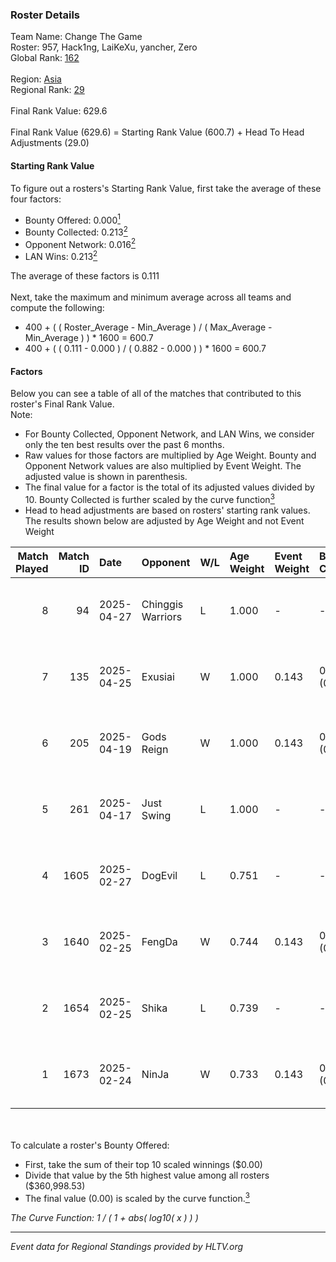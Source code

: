 ### Roster Details<br />
Team Name: Change The Game<br />
Roster: 957, Hack1ng, LaiKeXu, yancher, Zero<br />
Global Rank: [162](../../standings_global_2025_05_05.md)<br />
<br />
Region: [Asia]( ../../standings_asia_2025_05_05.md)<br />
Regional Rank: [29]( ../../standings_asia_2025_05_05.md)<br />
<br />
Final Rank Value:  629.6<br />
<br />
Final Rank Value (629.6) = Starting Rank Value (600.7) + Head To Head Adjustments (29.0)<br />

#### Starting Rank Value<br />
To figure out a rosters's Starting Rank Value, first take the average of these four factors:<br />
- Bounty Offered: 0.000[<sup>1</sup>](#table2)
- Bounty Collected: 0.213[<sup>2</sup>](#table1)
- Opponent Network: 0.016[<sup>2</sup>](#table1)
- LAN Wins: 0.213[<sup>2</sup>](#table1)

The average of these factors is 0.111<br />
<br />
Next, take the maximum and minimum average across all teams and compute the following:<br />
- 400 + ( ( Roster_Average - Min_Average ) / ( Max_Average - Min_Average ) ) * 1600 = 600.7
- 400 + ( ( 0.111 - 0.000 ) / ( 0.882 - 0.000 ) ) * 1600 = 600.7


#### Factors<br />
Below you can see a table of all of the matches that contributed to this roster's Final Rank Value.<br />
Note:<br />

- For Bounty Collected, Opponent Network, and LAN Wins, we consider only the ten best results over the past 6 months.
- Raw values for those factors are multiplied by Age Weight. Bounty and Opponent Network values are also multiplied by Event Weight. The adjusted value is shown in parenthesis.
- The final value for a factor is the total of its adjusted values divided by 10. Bounty Collected is further scaled by the curve function[<sup>3</sup>](#curveFunction)
- Head to head adjustments are based on rosters' starting rank values. The results shown below are adjusted by Age Weight and not Event Weight
<span id="table1"></span><br />


| Match Played | Match ID | Date       | Opponent          | W/L | Age Weight | Event Weight | Bounty Collected | Opponent Network | LAN Wins  | H2H Adj. | Roster                               |
| -: | -: | :- | :- | :- | :- | :- | :- | :- | :- | -: | :- |
|            8 |       94 | 2025-04-27 | Chinggis Warriors | L   | 1.000      | -            | -                | -                | -         |    -2.56 | 957, Hack1ng, LaiKeXu, yancher, Zero |
|            7 |      135 | 2025-04-25 | Exusiai           | W   | 1.000      | 0.143        | 0.000 (0.000)    | 0.051 (0.007)    | 1 (1.000) |    12.14 | 957, Hack1ng, LaiKeXu, yancher, Zero |
|            6 |      205 | 2025-04-19 | Gods Reign        | W   | 1.000      | 0.143        | 0.011 (0.002)    | 0.438 (0.063)    | 1 (1.000) |    20.90 | 957, Hack1ng, LaiKeXu, yancher, Zero |
|            5 |      261 | 2025-04-17 | Just Swing        | L   | 1.000      | -            | -                | -                | -         |   -10.13 | 957, Hack1ng, LaiKeXu, yancher, Zero |
|            4 |     1605 | 2025-02-27 | DogEvil           | L   | 0.751      | -            | -                | -                | -         |   -10.23 | 957, Hack1ng, LaiKeXu, yancher, Zero |
|            3 |     1640 | 2025-02-25 | FengDa            | W   | 0.744      | 0.143        | 0.004 (0.000)    | 0.444 (0.047)    | 0 (0.000) |    15.76 | 957, Hack1ng, LaiKeXu, yancher, Zero |
|            2 |     1654 | 2025-02-25 | Shika             | L   | 0.739      | -            | -                | -                | -         |   -14.23 | 957, Hack1ng, LaiKeXu, yancher, Zero |
|            1 |     1673 | 2025-02-24 | NinJa             | W   | 0.733      | 0.143        | 0.001 (0.000)    | 0.417 (0.044)    | 0 (0.000) |    17.33 | 957, Hack1ng, LaiKeXu, yancher, Zero |

<br />
<span id="table2"></span><br />
To calculate a roster's Bounty Offered:<br />

- First, take the sum of their top 10 scaled winnings ($0.00)
- Divide that value by the 5th highest value among all rosters ($360,998.53)
- The final value (0.00) is scaled by the curve function.[<sup>3</sup>](#curveFunction)

<span id="curveFunction"></span>_The Curve Function: 1 / ( 1 + abs( log10( x ) ) )_<br />

---
_Event data for Regional Standings provided by HLTV.org_<br />
